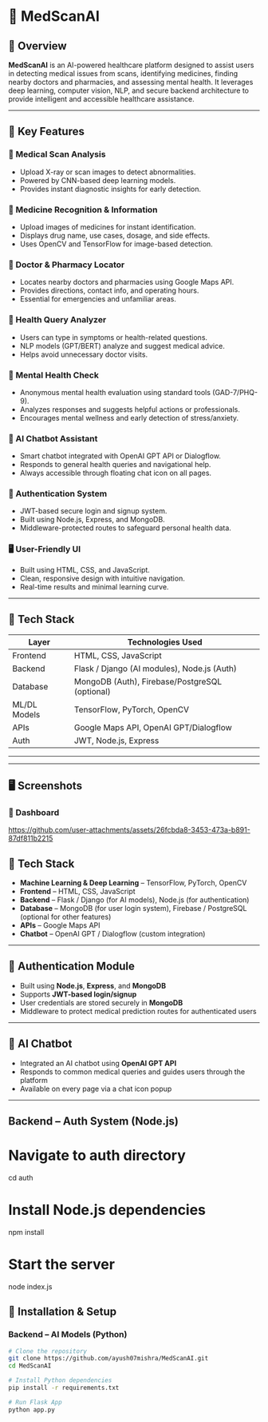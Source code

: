 # 💊 MedScanAI

## 📌 Overview  
**MedScanAI** is an AI-powered healthcare platform designed to assist users in detecting medical issues from scans, identifying medicines, finding nearby doctors and pharmacies, and assessing mental health. It leverages deep learning, computer vision, NLP, and secure backend architecture to provide intelligent and accessible healthcare assistance.

---

## 🚀 Key Features  

### 🧠 Medical Scan Analysis  
- Upload X-ray or scan images to detect abnormalities.  
- Powered by CNN-based deep learning models.  
- Provides instant diagnostic insights for early detection.

### 💊 Medicine Recognition & Information  
- Upload images of medicines for instant identification.  
- Displays drug name, use cases, dosage, and side effects.  
- Uses OpenCV and TensorFlow for image-based detection.

### 📍 Doctor & Pharmacy Locator  
- Locates nearby doctors and pharmacies using Google Maps API.  
- Provides directions, contact info, and operating hours.  
- Essential for emergencies and unfamiliar areas.

### 💬 Health Query Analyzer  
- Users can type in symptoms or health-related questions.  
- NLP models (GPT/BERT) analyze and suggest medical advice.  
- Helps avoid unnecessary doctor visits.

### 🧠 Mental Health Check  
- Anonymous mental health evaluation using standard tools (GAD-7/PHQ-9).  
- Analyzes responses and suggests helpful actions or professionals.  
- Encourages mental wellness and early detection of stress/anxiety.

### 🤖 AI Chatbot Assistant  
- Smart chatbot integrated with OpenAI GPT API or Dialogflow.  
- Responds to general health queries and navigational help.  
- Always accessible through floating chat icon on all pages.

### 🔐 Authentication System  
- JWT-based secure login and signup system.  
- Built using Node.js, Express, and MongoDB.  
- Middleware-protected routes to safeguard personal health data.

### 🖥️ User-Friendly UI  
- Built using HTML, CSS, and JavaScript.  
- Clean, responsive design with intuitive navigation.  
- Real-time results and minimal learning curve.

---

## 📂 Tech Stack  

| Layer        | Technologies Used                              |
|--------------|------------------------------------------------|
| Frontend     | HTML, CSS, JavaScript                          |
| Backend      | Flask / Django (AI modules), Node.js (Auth)    |
| Database     | MongoDB (Auth), Firebase/PostgreSQL (optional) |
| ML/DL Models | TensorFlow, PyTorch, OpenCV                    |
| APIs         | Google Maps API, OpenAI GPT/Dialogflow         |
| Auth         | JWT, Node.js, Express                          |

---


---

## 🖥️ Screenshots

### 🔹 Dashboard

https://github.com/user-attachments/assets/26fcbda8-3453-473a-b891-87df811b2215


## 📂 Tech Stack
- **Machine Learning & Deep Learning** – TensorFlow, PyTorch, OpenCV
- **Frontend** – HTML, CSS, JavaScript
- **Backend** – Flask / Django (for AI models), Node.js (for authentication)
- **Database** – MongoDB (for user login system), Firebase / PostgreSQL (optional for other features)
- **APIs** – Google Maps API
- **Chatbot** – OpenAI GPT / Dialogflow (custom integration)

---

## 🔐 Authentication Module
- Built using **Node.js**, **Express**, and **MongoDB**
- Supports **JWT-based login/signup**
- User credentials are stored securely in **MongoDB**
- Middleware to protect medical prediction routes for authenticated users

---

## 🧠 AI Chatbot
- Integrated an AI chatbot using **OpenAI GPT API**
- Responds to common medical queries and guides users through the platform
- Available on every page via a chat icon popup

---

## Backend – Auth System (Node.js)
# Navigate to auth directory
cd auth

# Install Node.js dependencies
npm install

# Start the server
node index.js



## 🔧 Installation & Setup

### Backend – AI Models (Python)
```sh
# Clone the repository
git clone https://github.com/ayush07mishra/MedScanAI.git
cd MedScanAI

# Install Python dependencies
pip install -r requirements.txt

# Run Flask App
python app.py
